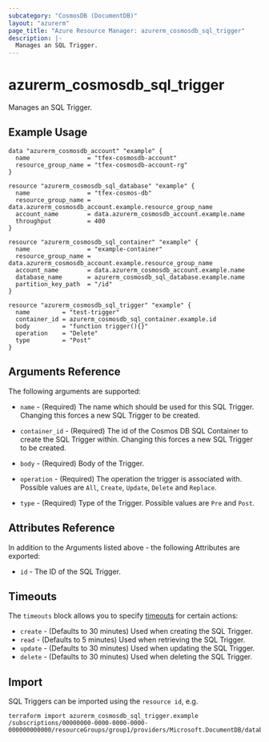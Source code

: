 ```yaml
---
subcategory: "CosmosDB (DocumentDB)"
layout: "azurerm"
page_title: "Azure Resource Manager: azurerm_cosmosdb_sql_trigger"
description: |-
  Manages an SQL Trigger.
---
```


# azurerm_cosmosdb_sql_trigger

Manages an SQL Trigger.

## Example Usage

```hcl
data "azurerm_cosmosdb_account" "example" {
  name                = "tfex-cosmosdb-account"
  resource_group_name = "tfex-cosmosdb-account-rg"
}

resource "azurerm_cosmosdb_sql_database" "example" {
  name                = "tfex-cosmos-db"
  resource_group_name = data.azurerm_cosmosdb_account.example.resource_group_name
  account_name        = data.azurerm_cosmosdb_account.example.name
  throughput          = 400
}

resource "azurerm_cosmosdb_sql_container" "example" {
  name                = "example-container"
  resource_group_name = data.azurerm_cosmosdb_account.example.resource_group_name
  account_name        = data.azurerm_cosmosdb_account.example.name
  database_name       = azurerm_cosmosdb_sql_database.example.name
  partition_key_path  = "/id"
}

resource "azurerm_cosmosdb_sql_trigger" "example" {
  name         = "test-trigger"
  container_id = azurerm_cosmosdb_sql_container.example.id
  body         = "function trigger(){}"
  operation    = "Delete"
  type         = "Post"
}
```

## Arguments Reference

The following arguments are supported:

* `name` - (Required) The name which should be used for this SQL Trigger. Changing this forces a new SQL Trigger to be created.

* `container_id` - (Required) The id of the Cosmos DB SQL Container to create the SQL Trigger within. Changing this forces a new SQL Trigger to be created.

* `body` - (Required) Body of the Trigger.

* `operation` - (Required) The operation the trigger is associated with. Possible values are `All`, `Create`, `Update`, `Delete` and `Replace`.

* `type` - (Required) Type of the Trigger. Possible values are `Pre` and `Post`.

## Attributes Reference

In addition to the Arguments listed above - the following Attributes are exported:

* `id` - The ID of the SQL Trigger.

## Timeouts

The `timeouts` block allows you to specify [timeouts](https://www.terraform.io/language/resources/syntax#operation-timeouts) for certain actions:

* `create` - (Defaults to 30 minutes) Used when creating the SQL Trigger.
* `read` - (Defaults to 5 minutes) Used when retrieving the SQL Trigger.
* `update` - (Defaults to 30 minutes) Used when updating the SQL Trigger.
* `delete` - (Defaults to 30 minutes) Used when deleting the SQL Trigger.

## Import

SQL Triggers can be imported using the `resource id`, e.g.

```shell
terraform import azurerm_cosmosdb_sql_trigger.example /subscriptions/00000000-0000-0000-0000-000000000000/resourceGroups/group1/providers/Microsoft.DocumentDB/databaseAccounts/account1/sqlDatabases/database1/containers/container1/triggers/trigger1
```
